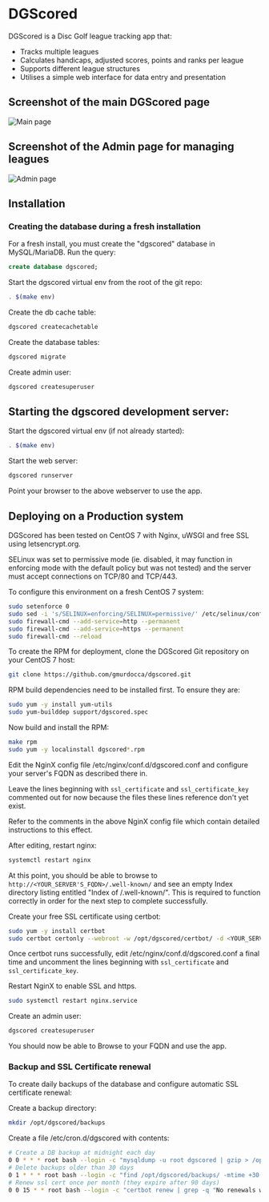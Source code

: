 # DGScored

DGScored is a Disc Golf league tracking app that:

* Tracks multiple leagues
* Calculates handicaps, adjusted scores, points and ranks per league
* Supports different league structures
* Utilises a simple web interface for data entry and presentation

## Screenshot of the main DGScored page

![Main page](http://imgur.com/eJaUNxG.png "Screenshot of the main DGScored page")

## Screenshot of the Admin page for managing leagues

![Admin page](http://imgur.com/b260sGc.png "Screenshot of the Admin page for managing leagues")

## Installation

### Creating the database during a fresh installation

For a fresh install, you must create the "dgscored" database in MySQL/MariaDB. Run the query:

```sql
create database dgscored;
```


Start the dgscored virtual env from the root of the git repo:

```bash
. $(make env)
```

Create the db cache table:

```bash
dgscored createcachetable
```

Create the database tables:

```bash
dgscored migrate
```

Create admin user:

```bash
dgscored createsuperuser
```

## Starting the dgscored development server:

Start the dgscored virtual env (if not already started):

```bash
. $(make env)
```

Start the web server:

```bash
dgscored runserver
```

Point your browser to the above webserver to use the app.


## Deploying on a Production system

DGScored has been tested on CentOS 7 with Nginx, uWSGI and free SSL using letsencrypt.org.

SELinux was set to permissive mode (ie. disabled, it may function in enforcing mode with the default policy but was not tested) and the server must accept connections on TCP/80 and TCP/443.

To configure this environment on a fresh CentOS 7 system:

```bash
sudo setenforce 0
sudo sed -i 's/SELINUX=enforcing/SELINUX=permissive/' /etc/selinux/config
sudo firewall-cmd --add-service=http --permanent
sudo firewall-cmd --add-service=https --permanent
sudo firewall-cmd --reload
```

To create the RPM for deployment, clone the DGScored Git repository on your CentOS 7 host:

```bash
git clone https://github.com/gmurdocca/dgscored.git
```

RPM build dependencies need to be installed first. To ensure they are:

```bash
sudo yum -y install yum-utils
sudo yum-builddep support/dgscored.spec
```

Now build and install the RPM:

```bash
make rpm
sudo yum -y localinstall dgscored*.rpm
```

Edit the NginX config file /etc/nginx/conf.d/dgscored.conf and configure your server's FQDN as described there in.

Leave the lines beginning with `ssl_certificate` and `ssl_certificate_key` commented out for now because the files these lines reference don't yet exist.

Refer to the comments in the above NginX config file which contain detailed instructions to this effect.

After editing, restart nginx:

```bash
systemctl restart nginx
```

At this point, you should be able to browse to `http://<YOUR_SERVER'S_FQDN>/.well-known/` and see an empty Index directory listing entitled "Index of /.well-known/". This is required to function correctly in order for the next step to complete successfully.

Create your free SSL certificate using certbot:

```bash
sudo yum -y install certbot
sudo certbot certonly --webroot -w /opt/dgscored/certbot/ -d <YOUR_SERVER'S_FQDN>
```

Once certbot runs successfully, edit /etc/nginx/conf.d/dgscored.conf a final time and uncomment the lines beginning with `ssl_certificate` and `ssl_certificate_key`.

Restart NginX to enable SSL and https.

```bash
sudo systemctl restart nginx.service
```

Create an admin user:

```bash
dgscored createsuperuser
```

You should now be able to Browse to your FQDN and use the app.


### Backup and SSL Certificate renewal

To create daily backups of the database and configure automatic SSL certificate renewal:

Create a backup directory:

```bash
mkdir /opt/dgscored/backups
```

Create a file /etc/cron.d/dgscored with contents:

```bash
# Create a DB backup at midnight each day
0 0 * * * root bash --login -c "mysqldump -u root dgscored | gzip > /opt/dgscored/backups/dgscored_prod_backup.sql_$(date +"%Y.%m.%d_%s").gz"
# Delete backups older than 30 days
0 1 * * * root bash --login -c "find /opt/dgscored/backups/ -mtime +30 -type f | xargs rm -rf"
# Renew ssl cert once per month (they expire after 90 days)
0 0 15 * * root bash --login -c "certbot renew | grep -q "No renewals were attempted" || systemctl restart nginx"
```
